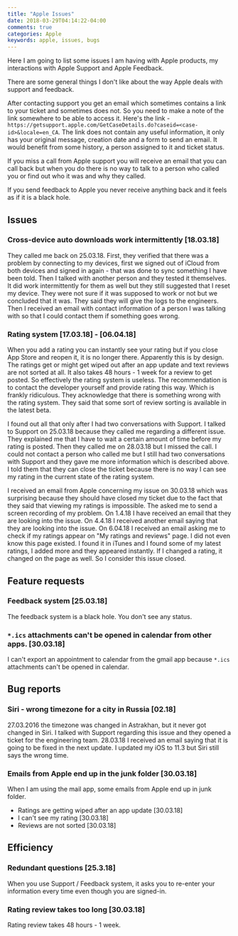 ```yaml
---
title: "Apple Issues"
date: 2018-03-29T04:14:22-04:00
comments: true
categories: Apple
keywords: apple, issues, bugs
---
```


Here I am going to list some issues I am having with Apple products, my interactions with Apple Support and Apple Feedback.

There are some general things I don't like about the way Apple deals with support and feedback. 

After contacting support you get an email which sometimes contains a link to your ticket and sometimes does not. So you need to make a note of the link somewhere to be able to access it. Here's the link - `https://getsupport.apple.com/GetCaseDetails.do?caseid=<case-id>&locale=en_CA`. The link does not contain any useful information, it only has your original message, creation date and a form to send an email. It would benefit from some history, a person assigned to it and ticket status.

If you miss a call from Apple support you will receive an email that you can call back but when you do there is no way to talk to a person who called you or find out who it was and why they called.

If you send feedback to Apple you never receive anything back and it feels as if it is a black hole. 

## Issues

### Cross-device auto downloads work intermittently [18.03.18]

They called me back on 25.03.18. First, they verified that there was a problem by connecting to my devices, first we signed out of iCloud from both devices and signed in again - that was done to sync something I have been told. Then I talked with another person and they tested it themselves. It did work intermittently for them as well but they still suggested that I reset my device. They were not sure if it was supposed to work or not but we concluded that it was. They said they will give the logs to the engineers. Then I received an email with contact information of a person I was talking with so that I could contact them if something goes wrong.

### Rating system [17.03.18] - [06.04.18]

When you add a rating you can instantly see your rating but if you close App Store and reopen it, it is no longer there. Apparently this is by design. The ratings get or might get wiped out after an app update and text reviews are not sorted at all. It also takes 48 hours - 1 week for a review to get posted. So effectively the rating system is useless. The recommendation is to contact the developer yourself and provide rating this way. Which is frankly ridiculous. They acknowledge that there is something wrong with the rating system. They said that some sort of review sorting is available in the latest beta.

I found out all that only after I had two conversations with Support. I talked to Support on 25.03.18 because they called me regarding a different issue. They explained me that I have to wait a certain amount of time before my rating is posted. Then they called me on 28.03.18 but I missed the call. I could not contact a person who called me but I still had two conversations with Support and they gave me more information which is described above. I told them that they can close the ticket because there is no way I can see my rating in the current state of the rating system.

I received an email from Apple concerning my issue on 30.03.18 which was surprising because they should have closed my ticket due to the fact that they said that viewing my ratings is impossible. The asked me to send a screen recording of my problem. On 1.4.18 I have received an email that they are looking into the issue. On 4.4.18 I received another email saying that they are looking into the issue. On 6.04.18 I received an email asking me to check if my ratings appear on "My ratings and reviews" page. I did not even know this page existed. I found it in iTunes and I found some of my latest ratings, I added more and they appeared instantly. If I changed a rating, it changed on the page as well. So I consider this issue closed.

## Feature requests

### Feedback system [25.03.18]
The feedback system is a black hole. You don't see any status.

### `*.ics` attachments can't be opened in calendar from other apps. [30.03.18]
I can't export an appointment to calendar from the gmail app because `*.ics` attachments can't be opened in calendar.

## Bug reports

### Siri - wrong timezone for a city in Russia [02.18]
27.03.2016 the timezone was changed in Astrakhan, but it never got changed in Siri. I talked with Support regarding this issue and they opened a ticket for the engineering team. 28.03.18 I received an email saying that it is going to be fixed in the next update.
I updated my iOS to 11.3 but Siri still says the wrong time.

### Emails from Apple end up in the junk folder [30.03.18]
When I am using the mail app, some emails from Apple end up in junk folder.

- Ratings are getting wiped after an app update [30.03.18]
- I can't see my rating [30.03.18]
- Reviews are not sorted [30.03.18]

## Efficiency 
### Redundant questions [25.3.18]
When you use Support / Feedback system, it asks you to re-enter your information every time even though you are signed-in.

### Rating review takes too long [30.03.18]
Rating review takes 48 hours - 1 week.